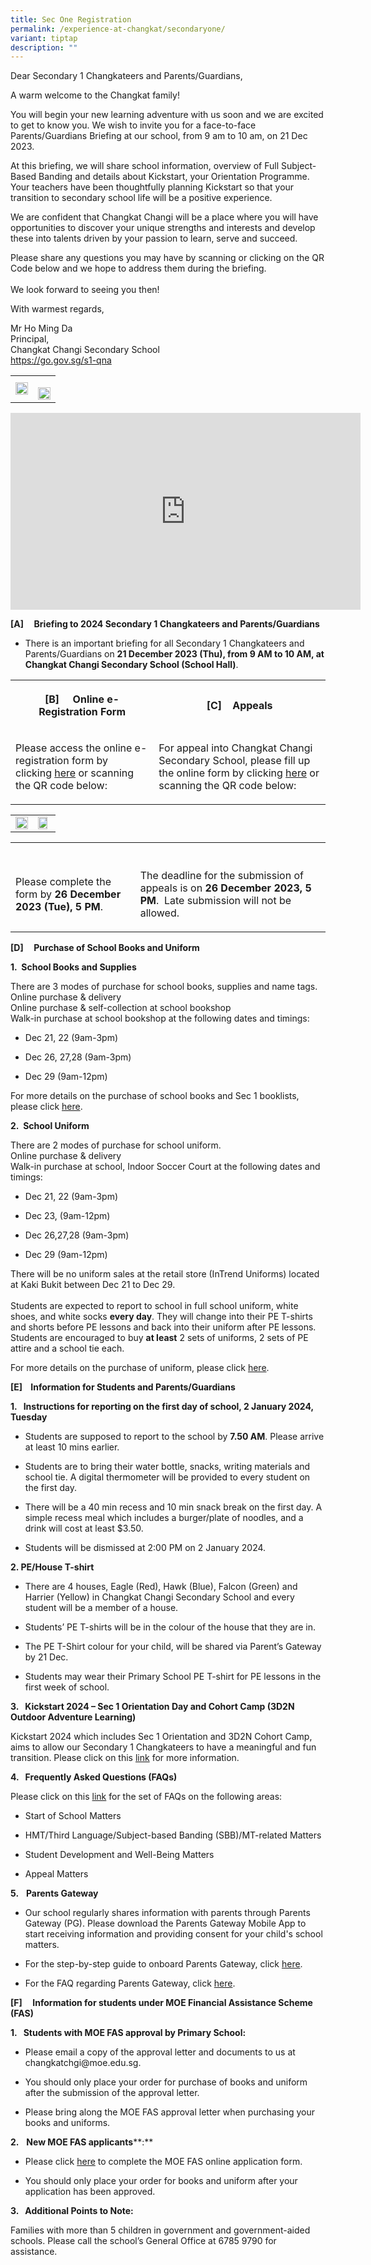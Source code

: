 ```yaml
---
title: Sec One Registration
permalink: /experience-at-changkat/secondaryone/
variant: tiptap
description: ""
---
```

<p>Dear Secondary 1 Changkateers and Parents/Guardians,</p><p>A warm welcome to the Changkat family!</p><p>You will begin your new learning adventure with us soon and we are excited to get to know you. We wish to invite you for a face-to-face Parents/Guardians Briefing at our school, from 9 am to 10 am, on 21 Dec 2023.</p><p>At this briefing, we will share school information, overview of Full Subject-Based Banding and details about Kickstart, your Orientation Programme. Your teachers have been thoughtfully planning Kickstart so that your transition to secondary school life will be a positive experience.</p><p>We are confident that Changkat Changi will be a place where you will have opportunities to discover your unique strengths and interests and develop these into talents driven by your passion to learn, serve and succeed.<br></p><p>Please share any questions you may have by scanning or clicking on the QR Code below and we hope to address them during the briefing.<br><br>We look forward to seeing you then!</p><p>With warmest regards,</p><p>Mr Ho Ming Da<br>Principal,<br>Changkat Changi Secondary School<br><a href="https://go.gov.sg/s1-qna" rel="noopener noreferrer nofollow" target="_blank">https://go.gov.sg/s1-qna</a><br></p><table><tbody><tr><td rowspan="1" colspan="1"><div class="isomer-image-wrapper"><img style="width: 100%" height="auto" width="100%" alt="" src="/images/s1_qna.png"></div></td><td rowspan="1" colspan="1"><p></p><div class="isomer-image-wrapper"><img style="width: 100%" height="auto" width="100%" alt="" src="/images/whitebox.jpg"></div></td></tr></tbody></table><div class="iframe-wrapper"><iframe height="315" width="560" allowfullscreen="true" frameborder="0" src="https://www.youtube.com/embed/a_fnqJk79vQ?si=XXq5_vJlEys8dZRS"></iframe></div><p><strong>[A]&nbsp; &nbsp; &nbsp;Briefing to 2024 Secondary 1 Changkateers and Parents/Guardians</strong></p><ul data-tight="true" class="tight"><li><p>There is an important briefing for all Secondary 1 Changkateers and Parents/Guardians on <strong>21 December 2023 (Thu), from 9 AM to 10 AM, at Changkat Changi Secondary School (School Hall)</strong>.</p></li></ul><table><tbody><tr><th rowspan="1" colspan="1"><p><strong>[B] &nbsp;&nbsp;&nbsp; Online e-Registration Form</strong></p></th><th rowspan="1" colspan="1"><p>[C]&nbsp; &nbsp; Appeals</p></th></tr><tr><td rowspan="1" colspan="1"><p>Please access the online e-registration form by clicking&nbsp;<a href="https://go.gov.sg/s1-reg" rel="noopener noreferrer nofollow" target="_blank">here</a>&nbsp;or scanning the QR code below:</p></td><td rowspan="1" colspan="1"><p>For appeal into Changkat Changi Secondary School, please fill up the online form by clicking&nbsp;<a href="https://go.gov.sg/s1-appeal-in" rel="noopener noreferrer nofollow" target="_blank">here</a>&nbsp;or scanning the QR code below:</p></td></tr></tbody></table><table><tbody><tr><td rowspan="1" colspan="1"><div class="isomer-image-wrapper"><img style="width: 100%;" height="auto" width="100%" alt="" src="/images/4B.png"></div></td><td rowspan="1" colspan="1"><div class="isomer-image-wrapper"><img style="width: 88%;" height="auto" width="100%" alt="" src="/images/4C.png"></div></td></tr></tbody></table><table><tbody><tr><th rowspan="1" colspan="1"><p></p></th><th rowspan="1" colspan="1"><p></p></th></tr><tr><td rowspan="1" colspan="1"><p>Please complete the form by&nbsp;<strong>26 December 2023 (Tue), 5 PM</strong>.</p></td><td rowspan="1" colspan="1"><p>The deadline for the submission of appeals is on&nbsp;<strong>26 December 2023, 5 PM</strong>.&nbsp; Late submission will not be allowed.</p></td></tr></tbody></table><p><strong>[D]&nbsp;&nbsp;&nbsp;&nbsp; Purchase of School Books and Uniform</strong></p><p><strong>1.&nbsp; School Books and Supplies</strong></p><p>There are 3 modes of purchase for school books, supplies and name tags.<br>Online purchase &amp; delivery<br>Online purchase &amp; self-collection at school bookshop<br>Walk-in purchase at school bookshop at the following dates and timings:</p><ul data-tight="true" class="tight"><li><p>Dec 21, 22 (9am-3pm)</p></li><li><p>Dec 26, 27,28 (9am-3pm)</p></li><li><p>Dec 29 (9am-12pm)</p></li></ul><p>For more details on the purchase of school books and Sec 1 booklists, please click&nbsp;<a href="https://go.gov.sg/s1-parent-resource" rel="noopener noreferrer nofollow" target="_blank">here</a>.</p><p><strong>2.&nbsp; School Uniform</strong></p><p>There are 2 modes of purchase for school uniform.<br>Online purchase &amp; delivery<br>Walk-in purchase at school, Indoor Soccer Court at the following dates and timings:</p><ul data-tight="true" class="tight"><li><p>Dec 21, 22 (9am-3pm)</p></li><li><p>Dec 23, (9am-12pm)</p></li><li><p>Dec 26,27,28 (9am-3pm)</p></li><li><p>Dec 29 (9am-12pm)<br></p></li></ul><p>There will be no uniform sales at the retail store (InTrend Uniforms) located at Kaki Bukit between Dec 21 to Dec 29. <br><br>Students are expected to report to school in full school uniform, white shoes, and white socks <strong>every day</strong>. They will change into their PE T-shirts and shorts before PE lessons and back into their uniform after PE lessons. Students are encouraged to buy <strong>at least</strong> 2 sets of uniforms, 2 sets of PE attire and a school tie each.</p><p></p><p>For more details on the purchase of uniform, please click&nbsp;<a href="https://go.gov.sg/s1-parent-resource" rel="noopener noreferrer nofollow" target="_blank">here</a>.&nbsp;</p><p><strong>[E] &nbsp;&nbsp; Information for Students and Parents/Guardians</strong></p><p><strong>1.&nbsp; &nbsp;Instructions for reporting on the first day of school, 2 January 2024, Tuesday</strong></p><ul data-tight="true" class="tight"><li><p>Students are supposed to report to the school by&nbsp;<strong>7.50 AM</strong>. Please arrive at least 10 mins earlier.</p></li><li><p>Students are to bring their water bottle, snacks, writing materials and school tie. A digital thermometer will be provided to every student on the first day.</p></li><li><p>There will be a 40 min recess and 10 min snack break on the first day. A simple recess meal which includes a burger/plate of noodles, and a drink will cost at least $3.50.&nbsp;</p></li><li><p>Students will be dismissed at 2:00 PM on 2 January 2024.</p></li></ul><p><strong>2. PE/House T-shirt</strong></p><ul data-tight="true" class="tight"><li><p>There are 4 houses, Eagle (Red), Hawk (Blue), Falcon (Green) and Harrier (Yellow) in Changkat Changi Secondary School and every student will be a member of a house.&nbsp;</p></li><li><p>Students’ PE T-shirts will be in the colour of the house that they are in.</p></li><li><p>The PE T-Shirt colour for your child, will be shared via Parent’s Gateway by 21 Dec.</p></li><li><p>Students may wear their Primary School PE T-shirt for PE lessons in the first week of school.&nbsp;</p></li></ul><p><strong>3.&nbsp; &nbsp;Kickstart 2024 – Sec 1 Orientation Day and Cohort Camp (3D2N Outdoor Adventure Learning)</strong></p><p>Kickstart 2024 which includes Sec 1 Orientation and 3D2N Cohort Camp, aims to allow our Secondary 1 Changkateers to have a meaningful and fun transition. Please click on this&nbsp;<a href="https://go.gov.sg/s1-parent-resource" rel="noopener noreferrer nofollow" target="_blank">link</a>&nbsp;for more information.&nbsp;</p><p><strong>4.&nbsp; &nbsp;Frequently Asked Questions (FAQs)</strong></p><p>Please click on this&nbsp;<a href="https://go.gov.sg/s1-parent-resource" rel="noopener noreferrer nofollow" target="_blank">link</a>&nbsp;for the set of FAQs on the following areas:</p><ul data-tight="true" class="tight"><li><p>Start of School Matters</p></li><li><p>HMT/Third Language/Subject-based Banding (SBB)/MT-related Matters</p></li><li><p>Student Development and Well-Being Matters</p></li><li><p>Appeal Matters</p></li></ul><p><strong>5.</strong>&nbsp;&nbsp;&nbsp;<strong>Parents Gateway</strong></p><ul data-tight="true" class="tight"><li><p>Our school regularly shares information with parents through Parents Gateway (PG). Please download the Parents Gateway Mobile App to start receiving information and providing consent for your child's school matters.</p></li><li><p>For the step-by-step guide to onboard Parents Gateway, click <a href="/files/parents%20gateway%20onboarding%20guide.pdf" rel="noopener noreferrer nofollow" target="_blank">here</a>.</p></li><li><p>For the FAQ regarding Parents Gateway, click <a href="/files/parents%20gateway%20faqs%20for%20parents%20(april%202022).pdf" rel="noopener noreferrer nofollow" target="_blank">here</a>.</p></li></ul><p><strong>[F] &nbsp;&nbsp;&nbsp; Information for students under MOE Financial Assistance&nbsp;Scheme (FAS)</strong></p><p><strong>1.&nbsp; &nbsp;Students with&nbsp;MOE FAS approval by Primary School:</strong></p><ul data-tight="true" class="tight"><li><p>Please email a copy of the approval letter and documents to us at changkatchgi@moe.edu.sg.</p></li><li><p>You should only place your order for purchase of books and uniform after the submission of the approval letter.&nbsp;</p></li><li><p>Please bring along the MOE FAS approval letter when purchasing your books and uniforms.</p></li></ul><p><strong>2.</strong>&nbsp; &nbsp;<strong>New&nbsp;MOE FAS applicants</strong>**:**</p><ul data-tight="true" class="tight"><li><p>Please click&nbsp;<a href="https://go.gov.sg/moe-efas" rel="noopener noreferrer nofollow" target="_blank">here</a>&nbsp;to complete the MOE FAS online application form.&nbsp;</p></li><li><p>You should only place your order for books and uniform after your application has been approved.</p></li></ul><p><strong>3.&nbsp; &nbsp;Additional Points to Note:</strong></p><p>Families with more than 5 children in government and government-aided schools. Please call the school’s General Office at 6785 9790 for assistance.</p>